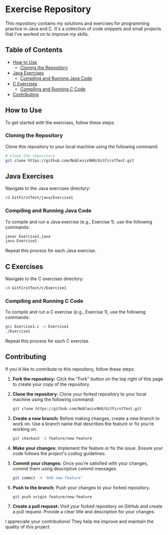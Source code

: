 # Exercise Repository

This repository contains my solutions and exercises for programming practice in Java and C. It's a collection of code snippets and small projects that I've worked on to improve my skills.

## Table of Contents

- [How to Use](#how-to-use)
	- [Cloning the Repository](#cloning-the-repository)
- [Java Exercises](#java-exercises)
	- [Compiling and Running Java Code](#compiling-and-running-java-code)
- [C Exercises](#c-exercises)
	- [Compiling and Running C Code](#compiling-and-running-c-code)
- [Contributing](#contributing)


## How to Use

To get started with the exercises, follow these steps:

### Cloning the Repository

Clone this repository to your local machine using the following command:

```bash
# Clone the repository
git clone https://github.com/Noblesix960/GitFirstTest.git
```

## Java Exercises

Navigate to the Java exercises directory:
```bash
cd GitFirstTest/java/Exercise1
```
### Compiling and Running Java Code

To compile and run a Java exercise (e.g., Exercise 1), use the following commands:
```bash
javac Exercise1.java
java Exercise1
```

Repeat this process for each Java exercise.

## C Exercises

Navigate to the C exercises directory:
```bash
cd GitFirstTest/c/Exercise1
```
### Compiling and Running C Code

To compile and run a C exercise (e.g., Exercise 1), use the following commands:
```bash
gcc Exercise1.c -o Exercise1
./Exercise1
```

Repeat this process for each C exercise.

## Contributing

If you'd like to contribute to this repository, follow these steps:

1. **Fork the repository:** Click the "Fork" button on the top right of this page to create your copy of the repository.

2. **Clone the repository:** Clone your forked repository to your local machine using the following command:

   ```bash
   git clone https://github.com/Noblesix960/GitFirstTest.git
   
   ```
3. **Create a new branch:** Before making changes, create a new branch to work on. Use a branch name that describes the feature or fix you're working on.
	```bash
	git checkout -b feature/new-feature

	```

4. **Make your changes:** Implement the feature or fix the issue. Ensure your code follows the project's coding guidelines.

5. **Commit your changes:** Once you're satisfied with your changes, commit them using descriptive commit messages.
	```bash
	git commit -m 'Add new feature'

	```

6. **Push to the branch:** Push your changes to your forked repository.
	```bash
	git push origin feature/new-feature
	
	```
7. **Create a pull request:** Visit your forked repository on GitHub and create a pull request. Provide a clear title and description for your changes.

I appreciate your contributions! They help me improve and maintain the quality of this project.
